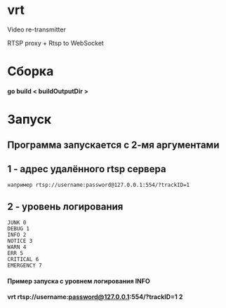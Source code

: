 # vrt

Video re-transmitter

RTSP proxy + Rtsp to WebSocket

# Cборка
#### go build < buildOutputDir >

# Запуск
## Программа запускается с 2-мя аргументами

## 1 - адрес удалённого rtsp сервера
    например rtsp://username:password@127.0.0.1:554/?trackID=1
## 2 - уровень логирования
    JUNK 0
    DEBUG 1
    INFO 2
    NOTICE 3
    WARN 4
    ERR 5
    CRITICAL 6
    EMERGENCY 7

#### Пример запуска с уровнем логирования INFO
#### vrt rtsp://username:password@127.0.0.1:554/?trackID=1 2
